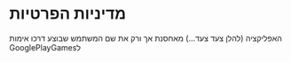 # מדיניות הפרטיות
האפליקציה (להלן צעד צעד...) מאחסנת אך ורק את שם המשתמש שבוצע דרכו אימות
GooglePlayGamesל

